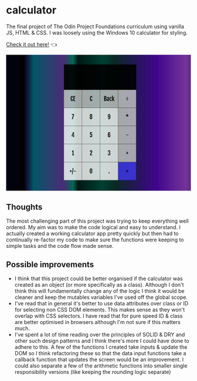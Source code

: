 # calculator

The final project of The Odin Project Foundations curriculum using vanilla JS, HTML & CSS. I was loosely using the Windows 10 calculator for styling. 

[Check it out here!](https://casssb.github.io/calculator/) :point_left:

![Image of live version](./img/calculator.PNG)

## Thoughts

The most challenging part of this project was trying to keep everything well ordered. My aim was to make the code logical and easy to understand. I actually created a working calculator app pretty quickly but then had to continually re-factor my code to make sure the functions were keeping to simple tasks and the code flow made sense.

## Possible improvements
* I think that this project could be better organised if the calculator was created as an object (or more specifically as a class). Although I don't think this will fundamentally change any of the logic I think it would be cleaner and keep the mutables variables I've used off the global scope.
* I've read that in general it's better to use data attributes over class or ID for selecting non CSS DOM elements. This makes sense as they won't overlap with CSS selectors. I have read that for pure speed ID & class are better optimised in browsers although I'm not sure if this matters much.
* I've spent a lot of time reading over the principles of SOLID & DRY and other such design patterns and I think there's more I could have done to adhere to this. A few of the functions I created take inputs & update the DOM so I think refactoring these so that the data input functions take a callback function that updates the screen would be an improvement. I could also separate a few of the arithmetic functions into smaller single responsibility versions (like keeping the rounding logic separate)

